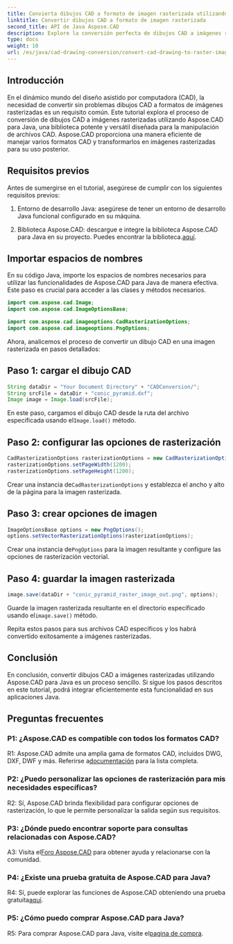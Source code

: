```yaml
---
title: Convierta dibujos CAD a formato de imagen rasterizada utilizando Aspose.CAD para Java
linktitle: Convertir dibujos CAD a formato de imagen rasterizada
second_title: API de Java Aspose.CAD
description: Explore la conversión perfecta de dibujos CAD a imágenes rasterizadas utilizando Aspose.CAD para Java. Siga nuestra guía paso a paso para una integración eficiente.
type: docs
weight: 10
url: /es/java/cad-drawing-conversion/convert-cad-drawing-to-raster-image/
---
```

## Introducción

En el dinámico mundo del diseño asistido por computadora (CAD), la necesidad de convertir sin problemas dibujos CAD a formatos de imágenes rasterizadas es un requisito común. Este tutorial explora el proceso de conversión de dibujos CAD a imágenes rasterizadas utilizando Aspose.CAD para Java, una biblioteca potente y versátil diseñada para la manipulación de archivos CAD. Aspose.CAD proporciona una manera eficiente de manejar varios formatos CAD y transformarlos en imágenes rasterizadas para su uso posterior.

## Requisitos previos

Antes de sumergirse en el tutorial, asegúrese de cumplir con los siguientes requisitos previos:

1. Entorno de desarrollo Java: asegúrese de tener un entorno de desarrollo Java funcional configurado en su máquina.

2. Biblioteca Aspose.CAD: descargue e integre la biblioteca Aspose.CAD para Java en su proyecto. Puedes encontrar la biblioteca.[aquí](https://releases.aspose.com/cad/java/).

## Importar espacios de nombres

En su código Java, importe los espacios de nombres necesarios para utilizar las funcionalidades de Aspose.CAD para Java de manera efectiva. Este paso es crucial para acceder a las clases y métodos necesarios.

```java
import com.aspose.cad.Image;
import com.aspose.cad.ImageOptionsBase;

import com.aspose.cad.imageoptions.CadRasterizationOptions;
import com.aspose.cad.imageoptions.PngOptions;
```

Ahora, analicemos el proceso de convertir un dibujo CAD en una imagen rasterizada en pasos detallados:

## Paso 1: cargar el dibujo CAD

```java
String dataDir = "Your Document Directory" + "CADConversion/";
String srcFile = dataDir + "conic_pyramid.dxf";
Image image = Image.load(srcFile);
```

 En este paso, cargamos el dibujo CAD desde la ruta del archivo especificada usando el`Image.load()` método.

## Paso 2: configurar las opciones de rasterización

```java
CadRasterizationOptions rasterizationOptions = new CadRasterizationOptions();
rasterizationOptions.setPageWidth(1200);
rasterizationOptions.setPageHeight(1200);
```

 Crear una instancia de`CadRasterizationOptions` y establezca el ancho y alto de la página para la imagen rasterizada.

## Paso 3: crear opciones de imagen

```java
ImageOptionsBase options = new PngOptions();
options.setVectorRasterizationOptions(rasterizationOptions);
```

 Crear una instancia de`PngOptions` para la imagen resultante y configure las opciones de rasterización vectorial.

## Paso 4: guardar la imagen rasterizada

```java
image.save(dataDir + "conic_pyramid_raster_image_out.png", options);
```

 Guarde la imagen rasterizada resultante en el directorio especificado usando el`image.save()` método.

Repita estos pasos para sus archivos CAD específicos y los habrá convertido exitosamente a imágenes rasterizadas.

## Conclusión

En conclusión, convertir dibujos CAD a imágenes rasterizadas utilizando Aspose.CAD para Java es un proceso sencillo. Si sigue los pasos descritos en este tutorial, podrá integrar eficientemente esta funcionalidad en sus aplicaciones Java.

## Preguntas frecuentes

### P1: ¿Aspose.CAD es compatible con todos los formatos CAD?

 R1: Aspose.CAD admite una amplia gama de formatos CAD, incluidos DWG, DXF, DWF y más. Referirse a[documentación](https://reference.aspose.com/cad/java/) para la lista completa.

### P2: ¿Puedo personalizar las opciones de rasterización para mis necesidades específicas?

R2: Sí, Aspose.CAD brinda flexibilidad para configurar opciones de rasterización, lo que le permite personalizar la salida según sus requisitos.

### P3: ¿Dónde puedo encontrar soporte para consultas relacionadas con Aspose.CAD?

 A3: Visita el[Foro Aspose.CAD](https://forum.aspose.com/c/cad/19) para obtener ayuda y relacionarse con la comunidad.

### P4: ¿Existe una prueba gratuita de Aspose.CAD para Java?

 R4: Sí, puede explorar las funciones de Aspose.CAD obteniendo una prueba gratuita[aquí](https://releases.aspose.com/).

### P5: ¿Cómo puedo comprar Aspose.CAD para Java?

 R5: Para comprar Aspose.CAD para Java, visite el[pagina de compra](https://purchase.aspose.com/buy).
